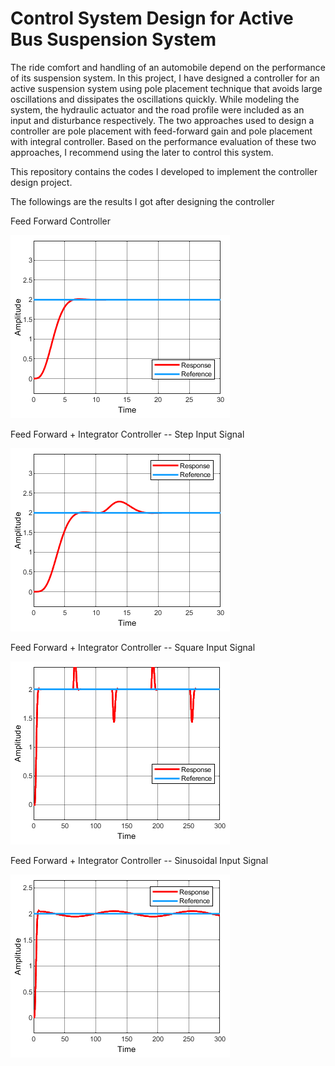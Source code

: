 # Control System Design for Active Bus Suspension System



The ride comfort and handling of an automobile depend on the performance of its suspension system. In this project, I have designed a controller for an active suspension system using pole placement technique that avoids large oscillations and dissipates the oscillations quickly. While modeling the system, the hydraulic actuator and the road profile were included as an input and disturbance respectively. The two approaches used to design a controller are pole placement with feed-forward gain and pole placement with integral controller. Based on the performance evaluation of these two approaches, I recommend using the later to control this system.        

This repository contains the codes I developed to implement the controller design project. 


The followings are the results I got after designing the controller

Feed Forward Controller

![](Figures/with%20feed%20forward%20gain.png)

Feed Forward + Integrator Controller -- Step Input Signal 

![](Figures/integrator%20response.png)

Feed Forward + Integrator Controller -- Square Input Signal 

![](Figures/integrator%20response%20square.png)

Feed Forward + Integrator Controller -- Sinusoidal Input Signal 

![](Figures/sinusoidal%20response%20integral.png)
